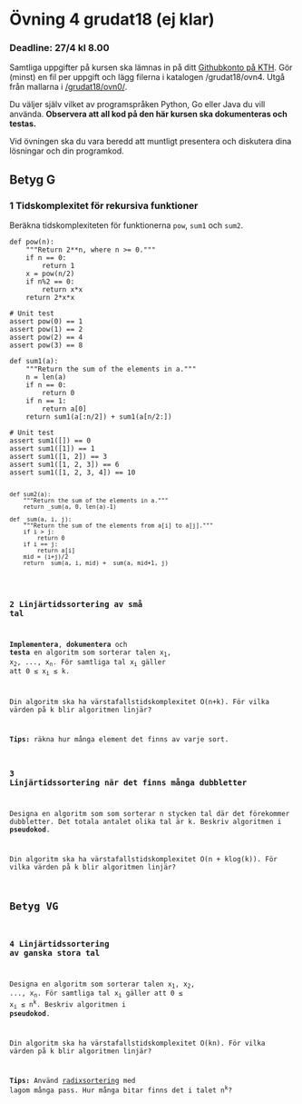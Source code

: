 # Övning 4 grudat18 (ej klar)
### Deadline: 27/4 kl 8.00

Samtliga uppgifter på kursen ska lämnas in på ditt [Githubkonto på KTH](https://gits-15.sys.kth.se/grudat18).
Gör (minst) en fil per uppgift och lägg filerna i katalogen /grudat18/ovn4.
Utgå från mallarna i [/grudat18/ovn0/](https://github.com/yourbasic/grudat18/tree/master/ovn0).

Du väljer själv vilket av programspråken Python, Go eller Java du vill använda.
**Observera att all kod på den här kursen ska dokumenteras och testas.**

Vid övningen ska du vara beredd att muntligt presentera och diskutera
dina lösningar och din programkod.

## Betyg G

### 1 Tidskomplexitet för rekursiva funktioner

Beräkna tidskomplexiteten för funktionerna <code>pow</code>, <code>sum1</code> och <code>sum2</code>.

<pre><code>def pow(n):
	"""Return 2**n, where n >= 0."""
	if n == 0:
		return 1
	x = pow(n/2)
	if n%2 == 0:
		return x*x
	return 2*x*x

# Unit test
assert pow(0) == 1
assert pow(1) == 2
assert pow(2) == 4
assert pow(3) == 8
</code></pre>

<pre><code>def sum1(a):
	"""Return the sum of the elements in a."""
	n = len(a)
	if n == 0:
		return 0
	if n == 1:
		return a[0]
	return sum1(a[:n/2]) + sum1(a[n/2:])

# Unit test
assert sum1([]) == 0
assert sum1([1]) == 1
assert sum1([1, 2]) == 3
assert sum1([1, 2, 3]) == 6
assert sum1([1, 2, 3, 4]) == 10

<pre><code>def sum2(a):
	"""Return the sum of the elements in a."""
	return _sum(a, 0, len(a)-1)

def _sum(a, i, j):
	"""Return the sum of the elements from a[i] to a[j]."""
	if i > j:
		return 0
	if i == j:
		return a[i]
	mid = (i+j)/2
	return _sum(a, i, mid) + _sum(a, mid+1, j)
</code></pre>

### 2 Linjärtidssortering av små tal

**Implementera**, **dokumentera** och **testa** en algoritm som sorterar talen x<sub>1</sub>, x<sub>2</sub>, ..., x<sub>n</sub>.
För samtliga tal x<sub>i</sub> gäller att 0 &le; x<sub>i</sub> &le; k.

Din algoritm ska ha värstafallstidskomplexitet O(n+k).
För vilka värden på k blir algoritmen linjär?

<b>Tips:</b> räkna hur många element det finns av varje sort.

### 3 Linjärtidssortering när det finns många dubbletter

Designa en algoritm som som sorterar n stycken tal där det förekommer dubbletter.
Det totala antalet olika tal är k. Beskriv algoritmen i **pseudokod**.

Din algoritm ska ha värstafallstidskomplexitet O(n + klog(k)).
För vilka värden på k blir algoritmen linjär?

## Betyg VG

### 4 Linjärtidssortering av ganska stora tal

Designa en algoritm som sorterar talen x<sub>1</sub>, x<sub>2</sub>, ..., x<sub>n</sub>.
För samtliga tal x<sub>i</sub> gäller att 0 &le; x<sub>i</sub> &le; n<sup>k</sup>.
Beskriv algoritmen i **pseudokod**.

Din algoritm ska ha värstafallstidskomplexitet O(kn).
För vilka värden på k blir algoritmen linjär?

<b>Tips:</b> Använd [radixsortering](radix-sort.pdf) med lagom många pass. Hur många bitar finns det i talet n<sup>k</sup>?

